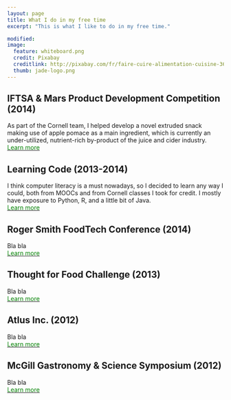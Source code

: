 ```yaml
---
layout: page
title: What I do in my free time
excerpt: "This is what I like to do in my free time."

modified: 
image: 
  feature: whiteboard.png
  credit: Pixabay 
  creditlink: http://pixabay.com/fr/faire-cuire-alimentation-cuisine-366875/
  thumb: jade-logo.png
---
```


## IFTSA & Mars Product Development Competition (2014) 
As part of the Cornell team, I helped develop a novel extruded snack making use of apple pomace as a main ingredient, which is currently an under-utilized, nutrient-rich by-product of the juice and cider industry.  
<a href="http://www.jadeproulx.com/freetime/popples/"><span style="color:green">Learn more</span></a>

## Learning Code (2013-2014) 
I think computer literacy is a must nowadays, so I decided to learn any way I could, both from MOOCs and from Cornell classes I took for credit. I mostly have exposure to Python, R, and a little bit of Java.   
<a href="http://www.jadeproulx.com/freetime/code/"><span style="color:green">Learn more</span></a>  

## Roger Smith FoodTech Conference (2014)  
Bla bla  
<a href="http://www.jadeproulx.com/freetime/FoodTechConference/"><span style="color:green">Learn more</span></a>

## Thought for Food Challenge (2013)  
Bla bla  
<a href="http://www.jadeproulx.com/freetime/TFF/"><span style="color:green">Learn more</span></a>

## Atlus Inc. (2012)  
Bla bla  
<a href="http://www.jadeproulx.com/freetime/Atlus/"><span style="color:green">Learn more</span></a>

## McGill Gastronomy & Science Symposium (2012)  
Bla bla  
<a href="http://www.jadeproulx.com/freetime/mcgillsymposium/"><span style="color:green">Learn more</span></a>


